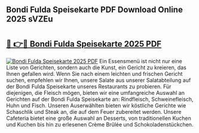 ## Bondi Fulda Speisekarte PDF Download Online 2025 sVZEu

# <h2><a href="http://gcbrfty.nevu.top/?p=Bondi+Fulda+Speisekarte">🔗 👉🔴 Bondi Fulda Speisekarte 2025 PDF</a></h2>

[![Bondi Fulda Speisekarte 2025 PDF](https://i.imgur.com/dBaPXMq.png)](http://gcbrfty.nevu.top/?p=Bondi+Fulda+Speisekarte)
Ein Essensmenü ist nicht nur eine Liste von Gerichten, sondern auch die Kunst, ein Gericht zu kreieren, das Ihnen gefallen wird. Wenn Sie nach einem leichten und frischen Gericht suchen, empfehlen wir Ihnen, unsere Salate aus unserer Salatabteilung auf der Bondi Fulda Speisekarte unseres Restaurants zu probieren. Für diejenigen, die Fleisch mögen, bieten wir eine umfangreiche Auswahl an Gerichten auf der Bondi Fulda Speisekarte an: Rindfleisch, Schweinefleisch, Huhn und Fisch. Unseren Auserwählten bieten wir köstliche Gerichte wie Schaschlik und Steak an, die auf dem Feuer zubereitet werden. Unsere Cafeteria bietet eine große Auswahl an Desserts, von traditionellen Kuchen und Kuchen bis hin zu erlesenen Crème Brûlée und Schokoladenstückchen.
